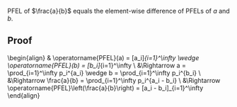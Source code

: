 PFEL of $\frac{a}{b}$ equals the element-wise difference of PFELs of $a$ and $b$.

## Proof

\begin{align}
& \operatorname{PFEL}(a) = [a_i]_{i=1}^\infty \wedge \operatorname{PFEL}(b) = [b_i]_{i=1}^\infty
\\ &\Rightarrow a = \prod_{i=1}^\infty p_i^{a_i} \wedge b = \prod_{i=1}^\infty p_i^{b_i}
\\ &\Rightarrow \frac{a}{b} = \prod_{i=1}^\infty p_i^{a_i - b_i}
\\ &\Rightarrow \operatorname{PFEL}\left(\frac{a}{b}\right) = [a_i - b_i]_{i=1}^\infty
\end{align}
